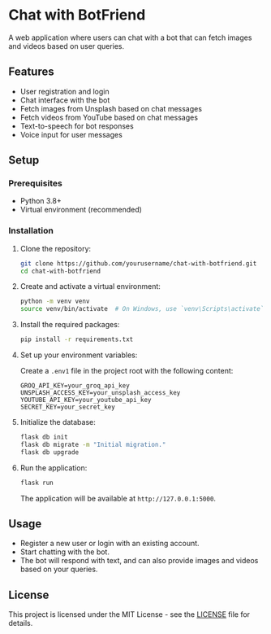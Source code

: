 # Chat with BotFriend

A web application where users can chat with a bot that can fetch images and videos based on user queries.

## Features

- User registration and login
- Chat interface with the bot
- Fetch images from Unsplash based on chat messages
- Fetch videos from YouTube based on chat messages
- Text-to-speech for bot responses
- Voice input for user messages

## Setup

### Prerequisites

- Python 3.8+
- Virtual environment (recommended)

### Installation

1. Clone the repository:

    ```sh
    git clone https://github.com/yourusername/chat-with-botfriend.git
    cd chat-with-botfriend
    ```

2. Create and activate a virtual environment:

    ```sh
    python -m venv venv
    source venv/bin/activate  # On Windows, use `venv\Scripts\activate`
    ```

3. Install the required packages:

    ```sh
    pip install -r requirements.txt
    ```

4. Set up your environment variables:

    Create a `.env1` file in the project root with the following content:

    ```plaintext
    GROQ_API_KEY=your_groq_api_key
    UNSPLASH_ACCESS_KEY=your_unsplash_access_key
    YOUTUBE_API_KEY=your_youtube_api_key
    SECRET_KEY=your_secret_key
    ```

5. Initialize the database:

    ```sh
    flask db init
    flask db migrate -m "Initial migration."
    flask db upgrade
    ```

6. Run the application:

    ```sh
    flask run
    ```

    The application will be available at `http://127.0.0.1:5000`.

## Usage

- Register a new user or login with an existing account.
- Start chatting with the bot.
- The bot will respond with text, and can also provide images and videos based on your queries.

## License

This project is licensed under the MIT License - see the [LICENSE](LICENSE) file for details.
